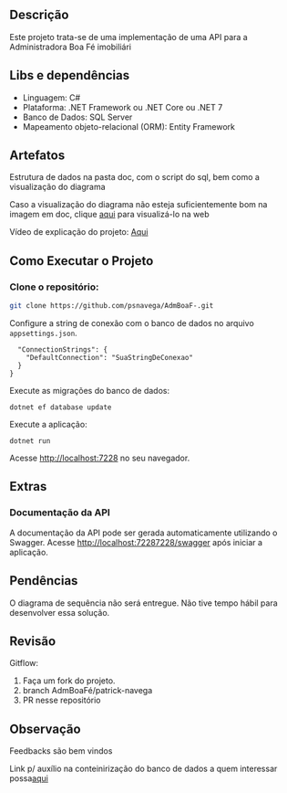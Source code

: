 ## Descrição

Este projeto trata-se de uma implementação de uma API para a Administradora Boa Fé imobiliári

## Libs e dependências

<ul>
    <li>Linguagem: C#</li>
    <li>Plataforma: .NET Framework ou .NET Core ou .NET 7</li>
    <li>Banco de Dados: SQL Server</li>
    <li>Mapeamento objeto-relacional (ORM): Entity Framework</li>
</ul>

## Artefatos

Estrutura de dados na pasta doc, com o script do sql, bem como a visualização do diagrama

Caso a visualização do diagrama não esteja suficientemente bom na imagem em doc, clique <a href="https://miro.com/app/board/uXjVN4wcQAI=/?share_link_id=156706185326">aqui</a> para visualizá-lo na web

Vídeo de explicação do projeto: <a href="https://vimeo.com/903754395?share=copy">Aqui</a>

## Como Executar o Projeto ##

### Clone o repositório: ###
        
```bash
git clone https://github.com/psnavega/AdmBoaF-.git
```
Configure a string de conexão com o banco de dados no arquivo <code>appsettings.json</code>.</li>
```{
  "ConnectionStrings": {
    "DefaultConnection": "SuaStringDeConexao"
  }
}
```
Execute as migrações do banco de dados:

```
dotnet ef database update
```
Execute a aplicação:
```
dotnet run
```
Acesse <a href="http://localhost:7228">http://localhost:7228</a> no seu navegador.

## Extras ##

### Documentação da API ###

A documentação da API pode ser gerada automaticamente utilizando o Swagger. Acesse <a href="http://localhost:7228/swagger">http://localhost:72287228/swagger</a> após iniciar a aplicação.</p>

## Pendências ##

O diagrama de sequência não será entregue. Não tive tempo hábil para desenvolver essa solução.

## Revisão ##

Gitflow:
    <ol>
        <li>Faça um fork do projeto.</li>
        <li>branch AdmBoaFé/patrick-navega</li>
        <li>PR nesse repositório</li>
    </ol>
</body>

## Observação ##

Feedbacks são bem vindos

Link p/ auxílio na conteinirização do banco de dados a quem interessar possa<a href="https://dev.to/cloudx/running-azure-sql-edge-on-docker-on-macos-m1-3lf5">aqui</a>
